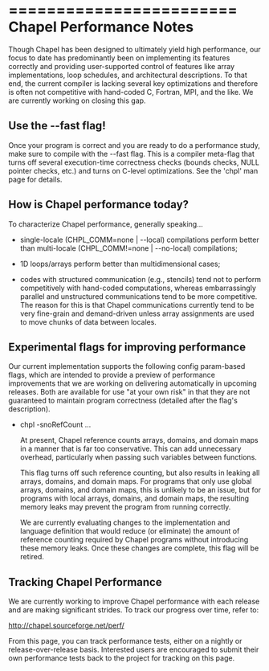 ========================
Chapel Performance Notes
========================

Though Chapel has been designed to ultimately yield high performance,
our focus to date has predominantly been on implementing its features
correctly and providing user-supported control of features like array
implementations, loop schedules, and architectural descriptions.  To
that end, the current compiler is lacking several key optimizations
and therefore is often not competitive with hand-coded C, Fortran,
MPI, and the like.  We are currently working on closing this gap.


Use the --fast flag!
--------------------
Once your program is correct and you are ready to do a performance
study, make sure to compile with the --fast flag.  This is a compiler
meta-flag that turns off several execution-time correctness checks
(bounds checks, NULL pointer checks, etc.) and turns on C-level
optimizations.  See the 'chpl' man page for details.


How is Chapel performance today?
--------------------------------
To characterize Chapel performance, generally speaking...

* single-locale (CHPL_COMM=none | --local) compilations perform better
  than multi-locale (CHPL_COMM!=none | --no-local) compilations;

* 1D loops/arrays perform better than multidimensional cases;

* codes with structured communication (e.g., stencils) tend not to
  perform competitively with hand-coded computations, whereas
  embarrassingly parallel and unstructured communications tend to be
  more competitive.  The reason for this is that Chapel communications
  currently tend to be very fine-grain and demand-driven unless array
  assignments are used to move chunks of data between locales.


Experimental flags for improving performance
--------------------------------------------
Our current implementation supports the following config param-based
flags, which are intended to provide a preview of performance
improvements that we are working on delivering automatically in
upcoming releases.  Both are available for use "at your own risk" in
that they are not guaranteed to maintain program correctness (detailed
after the flag's description).

* chpl -snoRefCount ...

  At present, Chapel reference counts arrays, domains, and domain maps
  in a manner that is far too conservative.  This can add unnecessary
  overhead, particularly when passing such variables between functions.  

  This flag turns off such reference counting, but also results in
  leaking all arrays, domains, and domain maps.  For programs that
  only use global arrays, domains, and domain maps, this is unlikely
  to be an issue, but for programs with local arrays, domains, and
  domain maps, the resulting memory leaks may prevent the program from
  running correctly.

  We are currently evaluating changes to the implementation and
  language definition that would reduce (or eliminate) the amount of
  reference counting required by Chapel programs without introducing
  these memory leaks.  Once these changes are complete, this flag will
  be retired.


Tracking Chapel Performance
---------------------------
We are currently working to improve Chapel performance with each
release and are making significant strides.  To track our progress
over time, refer to:

  http://chapel.sourceforge.net/perf/

From this page, you can track performance tests, either on a nightly
or release-over-release basis.  Interested users are encouraged to
submit their own performance tests back to the project for tracking on
this page.
